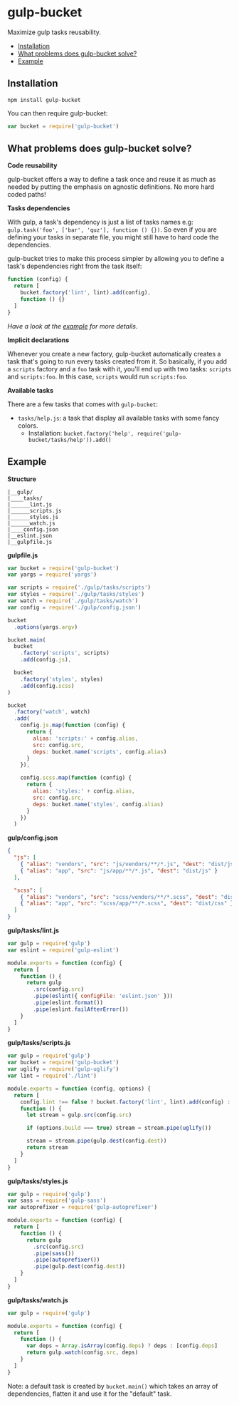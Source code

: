# gulp-bucket

Maximize gulp tasks reusability.

* [Installation](#installation)
* [What problems does gulp-bucket solve?](#what-problems-does-gulp-bucket-solve)
* [Example](#example)

## Installation

```
npm install gulp-bucket
```

You can then require gulp-bucket:

```javascript
var bucket = require('gulp-bucket')
```

## What problems does gulp-bucket solve?

**Code reusability**

gulp-bucket offers a way to define a task once and reuse it as much as needed by putting the emphasis on agnostic definitions.
No more hard coded paths!

**Tasks dependencies**

With gulp, a task's dependency is just a list of tasks names e.g: `gulp.task('foo', ['bar', 'quz'], function () {})`.
So even if you are defining your tasks in separate file, you might still have to hard code the dependencies.

gulp-bucket tries to make this process simpler by allowing you to define a task's dependencies right from the task itself:

```javascript
function (config) {
  return [
    bucket.factory('lint', lint).add(config),
    function () {}
  ]
}
```

*Have a look at the [example](#example) for more details.*

**Implicit declarations**

Whenever you create a new factory, gulp-bucket automatically creates a task that's going to run every tasks created from it.
So basically, if you add a `scripts` factory and a `foo` task with it, you'll end up with two tasks: `scripts` and `scripts:foo`.
In this case, `scripts` would run `scripts:foo`.

**Available tasks**

There are a few tasks that comes with `gulp-bucket`:

* `tasks/help.js`: a task that display all available tasks with some fancy colors.
  * Installation: `bucket.factory('help', require('gulp-bucket/tasks/help')).add()`

## Example

**Structure**

```
|__gulp/
|____tasks/
|______lint.js
|______scripts.js
|______styles.js
|______watch.js
|____config.json
|__eslint.json
|__gulpfile.js
```

**gulpfile.js**

```javascript
var bucket = require('gulp-bucket')
var yargs = require('yargs')

var scripts = require('./gulp/tasks/scripts')
var styles = require('./gulp/tasks/styles')
var watch = require('./gulp/tasks/watch')
var config = require('./gulp/config.json')

bucket
  .options(yargs.argv)

bucket.main(
  bucket
    .factory('scripts', scripts)
    .add(config.js),

  bucket
    .factory('styles', styles)
    .add(config.scss)
)

bucket
  .factory('watch', watch)
  .add(
    config.js.map(function (config) {
      return {
        alias: 'scripts:' + config.alias,
        src: config.src,
        deps: bucket.name('scripts', config.alias)
      }
    }),

    config.scss.map(function (config) {
      return {
        alias: 'styles:' + config.alias,
        src: config.src,
        deps: bucket.name('styles', config.alias)
      }
    })
  )
```

**gulp/config.json**

```json
{
  "js": [
    { "alias": "vendors", "src": "js/vendors/**/*.js", "dest": "dist/js", "lint": false },
    { "alias": "app", "src": "js/app/**/*.js", "dest": "dist/js" }
  ],

  "scss": [
    { "alias": "vendors", "src": "scss/vendors/**/*.scss", "dest": "dist/css" },
    { "alias": "app", "src": "scss/app/**/*.scss", "dest": "dist/css" }
  ]
}
```

**gulp/tasks/lint.js**

```javascript
var gulp = require('gulp')
var eslint = require('gulp-eslint')

module.exports = function (config) {
  return [
    function () {
      return gulp
        .src(config.src)
        .pipe(eslint({ configFile: 'eslint.json' }))
        .pipe(eslint.format())
        .pipe(eslint.failAfterError())
    }
  ]
}
```

**gulp/tasks/scripts.js**

```javascript
var gulp = require('gulp')
var bucket = require('gulp-bucket')
var uglify = require('gulp-uglify')
var lint = require('./lint')

module.exports = function (config, options) {
  return [
    config.lint !== false ? bucket.factory('lint', lint).add(config) : null,
    function () {
      let stream = gulp.src(config.src)

      if (options.build === true) stream = stream.pipe(uglify())

      stream = stream.pipe(gulp.dest(config.dest))
      return stream
    }
  ]
}
```

**gulp/tasks/styles.js**

```javascript
var gulp = require('gulp')
var sass = require('gulp-sass')
var autoprefixer = require('gulp-autoprefixer')

module.exports = function (config) {
  return [
    function () {
      return gulp
        .src(config.src)
        .pipe(sass())
        .pipe(autoprefixer())
        .pipe(gulp.dest(config.dest))
    }
  ]
}
```

**gulp/tasks/watch.js**

```javascript
var gulp = require('gulp')

module.exports = function (config) {
  return [
    function () {
      var deps = Array.isArray(config.deps) ? deps : [config.deps]
      return gulp.watch(config.src, deps)
    }
  ]
}
```

Note: a default task is created by `bucket.main()` which takes an array of dependencies, flatten it and use it for the "default" task.
